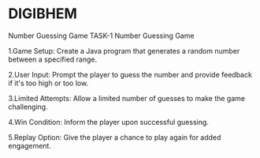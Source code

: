 # DIGIBHEM
Number Guessing Game
TASK-1
Number Guessing Game

1.Game Setup: Create a Java program that generates a random
number between a specified range.

2.User Input: Prompt the player to guess the number and provide
feedback if it's too high or too low.

3.Limited Attempts: Allow a limited number of guesses to make the
game challenging.

4.Win Condition: Inform the player upon successful guessing.

5.Replay Option: Give the player a chance to play again for added
engagement.
